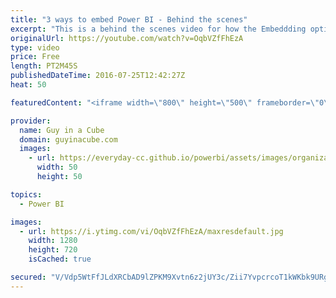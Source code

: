 ```yaml
---
title: "3 ways to embed Power BI - Behind the scenes"
excerpt: "This is a behind the scenes video for how the Embeddding options video was made. Special thanks to Dusty Jump for helping me out with the video.   You can watch the main video on the Power BI YouTube Channel - https://youtu.be/egP0GHSOUIM  Music By Jeff Kaale https://soundcloud.com/jeff-kaale  We used"
originalUrl: https://youtube.com/watch?v=OqbVZfFhEzA
type: video
price: Free
length: PT2M45S
publishedDateTime: 2016-07-25T12:42:27Z
heat: 50

featuredContent: "<iframe width=\"800\" height=\"500\" frameborder=\"0\" src=\"https://www.youtube.com/embed/OqbVZfFhEzA\" allow=\"accelerometer; autoplay; encrypted-media; gyroscope; picture-in-picture\" allowfullscreen></iframe>"

provider:
  name: Guy in a Cube
  domain: guyinacube.com
  images:
    - url: https://everyday-cc.github.io/powerbi/assets/images/organizations/guyinacube.com-50x50.jpg
      width: 50
      height: 50

topics:
  - Power BI

images:
  - url: https://i.ytimg.com/vi/OqbVZfFhEzA/maxresdefault.jpg
    width: 1280
    height: 720
    isCached: true

secured: "V/Vdp5WtFfJLdXRCbAD9lZPKM9Xvtn6z2jUY3c/Zii7YvpcrcoT1kWKbk9URgaupc3QUYggx687FLdkRv58Jux8IsIX5TN/mFJqH6bupKXYFH/xs+YmIdS7rucsZYYfRbt4bvMMOZZzLMTRUagbrT+4HmhpV/no5mEoDzltIvJ2x2SWoz+q0zh0/bD/q6/i8HW3w9SHZU2ZeqtgqGIf2pzetC5H0HOpUyyb3s8jQvo17U+pbAtwFwODt73V3+LY1/+HZYIRi0u3BcEmC4h7iZ0um4MQ3Wzy9+T5jkNJD7locrllMncqmYvtg3x3VwUh4WkaNK7kNLhtjl0SPWLVuMV89ZLray4W26hwaqnJ9jCoImQK30g9+vdg80Tm7ayRCdn0Yshd/I5DXrC6RuOLCzblfiF2N+oEh8ZuZ8Ln3s3s=;I6J+HfWPwjvwHaPIe9Y/Qg=="
---
```


